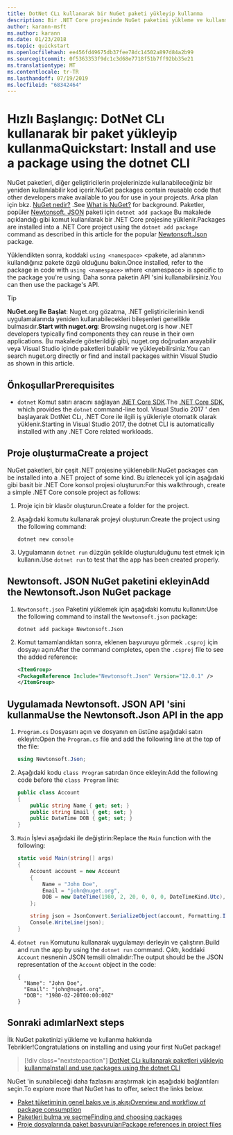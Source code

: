 ```yaml
---
title: DotNet CLı kullanarak bir NuGet paketi yükleyip kullanma
description: Bir .NET Core projesinde NuGet paketini yükleme ve kullanma işlemi hakkında bir adım adım öğretici.
author: karann-msft
ms.author: karann
ms.date: 01/23/2018
ms.topic: quickstart
ms.openlocfilehash: ee456fd49675db37fee78dc14502a897d84a2b99
ms.sourcegitcommit: 0f5363353f9dc1c3d68e7718f51b7ff92bb35e21
ms.translationtype: MT
ms.contentlocale: tr-TR
ms.lasthandoff: 07/19/2019
ms.locfileid: "68342464"
---
```

# <a name="quickstart-install-and-use-a-package-using-the-dotnet-cli"></a><span data-ttu-id="fd978-103">Hızlı Başlangıç: DotNet CLı kullanarak bir paket yükleyip kullanma</span><span class="sxs-lookup"><span data-stu-id="fd978-103">Quickstart: Install and use a package using the dotnet CLI</span></span>

<span data-ttu-id="fd978-104">NuGet paketleri, diğer geliştiricilerin projelerinizde kullanabileceğiniz bir yeniden kullanılabilir kod içerir.</span><span class="sxs-lookup"><span data-stu-id="fd978-104">NuGet packages contain reusable code that other developers make available to you for use in your projects.</span></span> <span data-ttu-id="fd978-105">Arka plan için bkz. [NuGet nedir?](../What-is-NuGet.md) .</span><span class="sxs-lookup"><span data-stu-id="fd978-105">See [What is NuGet?](../What-is-NuGet.md) for background.</span></span> <span data-ttu-id="fd978-106">Paketler, popüler [Newtonsoft. JSON](https://www.nuget.org/packages/Newtonsoft.Json/) paketi için `dotnet add package` Bu makalede açıklandığı gibi komut kullanılarak bir .NET Core projesine yüklenir.</span><span class="sxs-lookup"><span data-stu-id="fd978-106">Packages are installed into a .NET Core project using the `dotnet add package` command as described in this article for the popular [Newtonsoft.Json](https://www.nuget.org/packages/Newtonsoft.Json/) package.</span></span>

<span data-ttu-id="fd978-107">Yüklendikten sonra, koddaki `using <namespace>` \<pakete, ad alanının\> kullandığınız pakete özgü olduğunu bakın.</span><span class="sxs-lookup"><span data-stu-id="fd978-107">Once installed, refer to the package in code with `using <namespace>` where \<namespace\> is specific to the package you're using.</span></span> <span data-ttu-id="fd978-108">Daha sonra paketin API 'sini kullanabilirsiniz.</span><span class="sxs-lookup"><span data-stu-id="fd978-108">You can then use the package's API.</span></span>

> [!Tip]
> <span data-ttu-id="fd978-109">**NuGet.org Ile Başlat**: Nuget.org gözatma, .NET geliştiricilerinin kendi uygulamalarında yeniden kullanabilecekleri bileşenleri genellikle bulmasıdır.</span><span class="sxs-lookup"><span data-stu-id="fd978-109">**Start with nuget.org**: Browsing nuget.org is how .NET developers typically find components they can reuse in their own applications.</span></span> <span data-ttu-id="fd978-110">Bu makalede gösterildiği gibi, nuget.org doğrudan arayabilir veya Visual Studio içinde paketleri bulabilir ve yükleyebilirsiniz.</span><span class="sxs-lookup"><span data-stu-id="fd978-110">You can search nuget.org directly or find and install packages within Visual Studio as shown in this article.</span></span>

## <a name="prerequisites"></a><span data-ttu-id="fd978-111">Önkoşullar</span><span class="sxs-lookup"><span data-stu-id="fd978-111">Prerequisites</span></span>

- <span data-ttu-id="fd978-112">`dotnet` Komut satırı aracını sağlayan [.NET Core SDK](https://www.microsoft.com/net/download/).</span><span class="sxs-lookup"><span data-stu-id="fd978-112">The [.NET Core SDK](https://www.microsoft.com/net/download/), which provides the `dotnet` command-line tool.</span></span> <span data-ttu-id="fd978-113">Visual Studio 2017 ' den başlayarak DotNet CLı, .NET Core ile ilgili iş yükleriyle otomatik olarak yüklenir.</span><span class="sxs-lookup"><span data-stu-id="fd978-113">Starting in Visual Studio 2017, the dotnet CLI is automatically installed with any .NET Core related workloads.</span></span>

## <a name="create-a-project"></a><span data-ttu-id="fd978-114">Proje oluşturma</span><span class="sxs-lookup"><span data-stu-id="fd978-114">Create a project</span></span>

<span data-ttu-id="fd978-115">NuGet paketleri, bir çeşit .NET projesine yüklenebilir.</span><span class="sxs-lookup"><span data-stu-id="fd978-115">NuGet packages can be installed into a .NET project of some kind.</span></span> <span data-ttu-id="fd978-116">Bu izlenecek yol için aşağıdaki gibi basit bir .NET Core konsol projesi oluşturun:</span><span class="sxs-lookup"><span data-stu-id="fd978-116">For this walkthrough, create a simple .NET Core console project as follows:</span></span>

1. <span data-ttu-id="fd978-117">Proje için bir klasör oluşturun.</span><span class="sxs-lookup"><span data-stu-id="fd978-117">Create a folder for the project.</span></span>

1. <span data-ttu-id="fd978-118">Aşağıdaki komutu kullanarak projeyi oluşturun:</span><span class="sxs-lookup"><span data-stu-id="fd978-118">Create the project using the following command:</span></span>

    ```cli
    dotnet new console
    ```

1. <span data-ttu-id="fd978-119">Uygulamanın `dotnet run` düzgün şekilde oluşturulduğunu test etmek için kullanın.</span><span class="sxs-lookup"><span data-stu-id="fd978-119">Use `dotnet run` to test that the app has been created properly.</span></span>

## <a name="add-the-newtonsoftjson-nuget-package"></a><span data-ttu-id="fd978-120">Newtonsoft. JSON NuGet paketini ekleyin</span><span class="sxs-lookup"><span data-stu-id="fd978-120">Add the Newtonsoft.Json NuGet package</span></span>

1. <span data-ttu-id="fd978-121">`Newtonsoft.json` Paketini yüklemek için aşağıdaki komutu kullanın:</span><span class="sxs-lookup"><span data-stu-id="fd978-121">Use the following command to install the `Newtonsoft.json` package:</span></span>

    ```cli
    dotnet add package Newtonsoft.Json
    ```

2. <span data-ttu-id="fd978-122">Komut tamamlandıktan sonra, eklenen başvuruyu görmek `.csproj` için dosyayı açın:</span><span class="sxs-lookup"><span data-stu-id="fd978-122">After the command completes, open the `.csproj` file to see the added reference:</span></span>

    ```xml
   <ItemGroup>
    <PackageReference Include="Newtonsoft.Json" Version="12.0.1" />
   </ItemGroup>
    ```

## <a name="use-the-newtonsoftjson-api-in-the-app"></a><span data-ttu-id="fd978-123">Uygulamada Newtonsoft. JSON API 'sini kullanma</span><span class="sxs-lookup"><span data-stu-id="fd978-123">Use the Newtonsoft.Json API in the app</span></span>

1. <span data-ttu-id="fd978-124">`Program.cs` Dosyasını açın ve dosyanın en üstüne aşağıdaki satırı ekleyin:</span><span class="sxs-lookup"><span data-stu-id="fd978-124">Open the `Program.cs` file and add the following line at the top of the file:</span></span>

    ```cs
    using Newtonsoft.Json;
    ```

1. <span data-ttu-id="fd978-125">Aşağıdaki kodu `class Program` satırdan önce ekleyin:</span><span class="sxs-lookup"><span data-stu-id="fd978-125">Add the following code before the `class Program` line:</span></span>

    ```cs
    public class Account
    {
        public string Name { get; set; }
        public string Email { get; set; }
        public DateTime DOB { get; set; }
    }
    ```

1. <span data-ttu-id="fd978-126">`Main` İşlevi aşağıdaki ile değiştirin:</span><span class="sxs-lookup"><span data-stu-id="fd978-126">Replace the `Main` function with the following:</span></span>

    ```cs
    static void Main(string[] args)
    {
        Account account = new Account
        {
            Name = "John Doe",
            Email = "john@nuget.org",
            DOB = new DateTime(1980, 2, 20, 0, 0, 0, DateTimeKind.Utc),
        };

        string json = JsonConvert.SerializeObject(account, Formatting.Indented);
        Console.WriteLine(json);
    }
    ```

1. <span data-ttu-id="fd978-127">`dotnet run` Komutunu kullanarak uygulamayı derleyin ve çalıştırın.</span><span class="sxs-lookup"><span data-stu-id="fd978-127">Build and run the app by using the `dotnet run` command.</span></span> <span data-ttu-id="fd978-128">Çıktı, koddaki `Account` nesnenin JSON temsili olmalıdır:</span><span class="sxs-lookup"><span data-stu-id="fd978-128">The output should be the JSON representation of the `Account` object in the code:</span></span>

    ```output
    {
      "Name": "John Doe",
      "Email": "john@nuget.org",
      "DOB": "1980-02-20T00:00:00Z"
    }
    ```

## <a name="next-steps"></a><span data-ttu-id="fd978-129">Sonraki adımlar</span><span class="sxs-lookup"><span data-stu-id="fd978-129">Next steps</span></span>

<span data-ttu-id="fd978-130">İlk NuGet paketinizi yükleme ve kullanma hakkında Tebrikler!</span><span class="sxs-lookup"><span data-stu-id="fd978-130">Congratulations on installing and using your first NuGet package!</span></span>

> [!div class="nextstepaction"]
> [<span data-ttu-id="fd978-131">DotNet CLı kullanarak paketleri yükleyip kullanma</span><span class="sxs-lookup"><span data-stu-id="fd978-131">Install and use packages using the dotnet CLI</span></span>](../consume-packages/install-use-packages-dotnet-cli.md)

<span data-ttu-id="fd978-132">NuGet 'in sunabileceği daha fazlasını araştırmak için aşağıdaki bağlantıları seçin.</span><span class="sxs-lookup"><span data-stu-id="fd978-132">To explore more that NuGet has to offer, select the links below.</span></span>

- [<span data-ttu-id="fd978-133">Paket tüketiminin genel bakış ve iş akışı</span><span class="sxs-lookup"><span data-stu-id="fd978-133">Overview and workflow of package consumption</span></span>](../consume-packages/overview-and-workflow.md)
- [<span data-ttu-id="fd978-134">Paketleri bulma ve seçme</span><span class="sxs-lookup"><span data-stu-id="fd978-134">Finding and choosing packages</span></span>](../consume-packages/finding-and-choosing-packages.md)
- [<span data-ttu-id="fd978-135">Proje dosyalarında paket başvuruları</span><span class="sxs-lookup"><span data-stu-id="fd978-135">Package references in project files</span></span>](../consume-packages/package-references-in-project-files.md)
